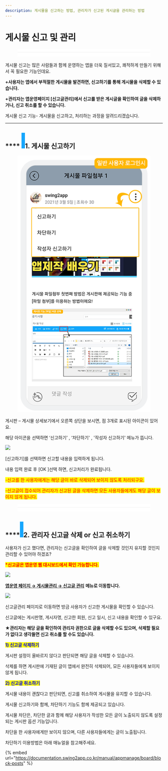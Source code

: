 ```yaml
---
description: 게시물을 신고하는 방법, 관리자가 신고된 게시글을 관리하는 방법
---
```


# 게시물 신고 및 관리

<figure><img src="../../../.gitbook/assets/구분선 (4).PNG" alt=""><figcaption></figcaption></figure>

게시물 신고는 많은 사람들과 함께 운영하는 앱을 더욱 질서있고, 쾌적하게 만들기 위해서 꼭 필요한 기능인데요.

**+사용자는 앱에서 부적절한 게시물을 발견하면, 신고하기를 통해 게시물을 삭제할 수 있습니다.**&#x20;

**+관리자는 앱운영페이지 \[신고글관리]에서 신고를 받은 게시글을 확인하여 글을 삭제하거나, 신고 취소를 할 수 있습니다.**

게시물 신고 기능- 게시물을 신고하고, 처리하는 과정을 알려드리겠습니다.

***

## &#x20;**** ![](<../../../.gitbook/assets/image (2) (1).png>)1. 게시물 신고하기

<figure><img src="../../../.gitbook/assets/게시판관리자1.png" alt=""><figcaption></figcaption></figure>

게시판 – 게시물 상세보기에서 오른쪽 상단을 보시면, 점 3개로 표시된 아이콘이 있어요.

해당 아이콘을 선택하면 ‘신고하기’ , ‘차단하기' , '작성자 신고하기' 메뉴가 뜹니다.&#x20;



![](https://wp.swing2app.co.kr/wp-content/uploads/2018/09/%EC%8B%A0%EA%B3%A0%EA%B8%80%EA%B4%80%EB%A6%ACNEW3.png)

\[신고하기]를 선택하면 신고할 내용을 입력하게 됩니다.

내용 입력 완료 후 \[OK ]선택 하면, 신고처리가 완료됩니다.

<mark style="color:red;">-신고를 한 사용자에게는 해당 글이 바로 삭제되어 보이지 않도록 처리되구요.</mark>

<mark style="color:red;">-신고글이 접수되어 관리자가 신고된 글을 삭제하면 모든 사용자들에게도 해당 글이 보이지 않게 됩니다.</mark>

<figure><img src="../../../.gitbook/assets/구분선 (4).PNG" alt=""><figcaption></figcaption></figure>

## ****![](<../../../.gitbook/assets/image (2) (1).png>)2. 관리자 신고글 삭제 or 신고 취소하기

사용자가 신고 했다면, 관리자는 신고글을 확인하여 글을 삭제할 것인지 유지할 것인지 관리할 수 있어야 하겠죠?

<mark style="color:red;">**\*신고글은 앱운영 웹 대시보드에서 확인 가능합니다.**</mark>

![](https://wp.swing2app.co.kr/wp-content/uploads/2018/09/%EC%8B%A0%EA%B3%A0%EA%B8%80%EA%B4%80%EB%A6%ACNEW1.png)

[**앱운영 페이지 → 게시물관리 → 신고글 관리**](http://www.swing2app.co.kr/view/board\_article\_report) **메뉴로 이동합니다.**

&#x20;

![](https://wp.swing2app.co.kr/wp-content/uploads/2018/09/%EC%8B%A0%EA%B3%A0%EA%B8%80%EA%B4%80%EB%A6%ACNEW2.png)

신고글관리 페이지로 이동하면 방금 사용자가 신고한 게시물을 확인할 수 있습니다.

신고글에는 게시판명, 게시자명, 신고한 회원, 신고 일시, 신고 내용을 확인할 수 있구요.

**★관리자는 해당 글을 확인하여 관리자 권한으로 글을 삭제할 수도 있으며, 삭제할 필요가 없다고 생각들면 신고 취소를 할 수도 있습니다.**

&#x20;

<mark style="color:blue;">**1) 신고글 삭제하기**</mark>

게시판 설정이 올바르지 않다고 판단되면 해당 글을 삭제할 수 있습니다.

삭제를 하면 게시판에 기재된 글이 앱에서 완전히 삭제되어, 모든 사용자들에게 보이지 않게 됩니다.

&#x20;

<mark style="color:blue;">**2) 신고글 취소하기**</mark>

게시물 내용이 괜찮다고 판단되면, 신고를 취소하여 게시물을 유지할 수 있습니다.

게시물 신고하기와 함께, 차단하기 기능도 함께 제공되고 있습니다.



게시물 차단은, 차단한 글과 함께 해당 사용자가 작성한 모든 글이 노출되지 않도록 설정되는 게시판 옵션 기능입니다.&#x20;

차단을 한 사용자에게만 보이지 않으며, 다른 사용자들에게는 글이 노출됩니다.&#x20;

차단하기 이용방법은 아래 매뉴얼을 참고해주세요.

{% embed url="https://documentation.swing2app.co.kr/manual/appmanage/board/block-posts" %}

